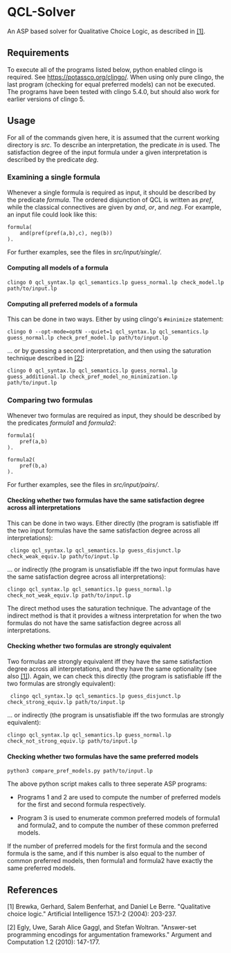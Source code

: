 # QCL-Solver

An ASP based solver for Qualitative Choice Logic, as described in [[1]](#qcl_paper). 

## Requirements

To execute all of the programs listed below, python enabled clingo is required. See https://potassco.org/clingo/. When using only pure clingo, the last program (checking for equal preferred models) can not be executed. The programs have been tested with clingo 5.4.0, but should also work for earlier versions of clingo 5.

## Usage

For all of the commands given here, it is assumed that the current working directory is *src*. To describe an interpretation, the predicate *in* is used. The satisfaction degree of the input formula under a given interpretation is described by the predicate *deg*.

### Examining a single formula

Whenever a single formula is required as input, it should be described by the predicate *formula*. The ordered disjunction  of QCL is written as *pref*, while the classical connectives are given by *and*, *or*, and *neg*. For example, an input file could look like this: 

```
formula(
	and(pref(pref(a,b),c), neg(b))
).
```

For further examples, see the files in *src/input/single/*.

#### Computing all models of a formula

```clingo 0 qcl_syntax.lp qcl_semantics.lp guess_normal.lp check_model.lp path/to/input.lp```

#### Computing all preferred models of a formula

This can be done in two ways. Either by using clingo's `#minimize` statement:

```clingo 0 --opt-mode=optN --quiet=1 qcl_syntax.lp qcl_semantics.lp guess_normal.lp check_pref_model.lp path/to/input.lp```

... or by guessing a second interpretation, and then using the saturation technique described in [[2]](#saturation_paper):

```clingo 0 qcl_syntax.lp qcl_semantics.lp guess_normal.lp guess_additional.lp check_pref_model_no_minimization.lp path/to/input.lp```


### Comparing two formulas

Whenever two formulas are required as input, they should be described by the predicates *formula1* and *formula2*:

```
formula1(
	pref(a,b)
).

formula2(
	pref(b,a)
).
```

For further examples, see the files in *src/input/pairs/*.

#### Checking whether two formulas have the same satisfaction degree across all interpretations

This can be done in two ways. Either directly (the program is satisfiable iff the two input formulas have the same satisfaction degree across all interpretations):

``` clingo qcl_syntax.lp qcl_semantics.lp guess_disjunct.lp check_weak_equiv.lp path/to/input.lp```

... or indirectly (the program is unsatisfiable iff the two input formulas have the same satisfaction degree across all interpretations):

```clingo qcl_syntax.lp qcl_semantics.lp guess_normal.lp check_not_weak_equiv.lp path/to/input.lp```

The direct method uses the saturation technique. The advantage of the indirect method is that it provides a witness interpretation for when the two formulas do not have the same satisfaction degree across all interpretations.

#### Checking whether two formulas are strongly equivalent

Two formulas are strongly equivalent iff they have the same satisfaction degree across all interpretations, and they have the same optionality (see also [[1]](#qcl_paper)). Again, we can check this directly (the program is satisfiable iff the two formulas are strongly equivalent):

``` clingo qcl_syntax.lp qcl_semantics.lp guess_disjunct.lp check_strong_equiv.lp path/to/input.lp```

... or indirectly (the program is unsatisfiable iff the two formulas are strongly equivalent):

```clingo qcl_syntax.lp qcl_semantics.lp guess_normal.lp check_not_strong_equiv.lp path/to/input.lp```

#### Checking whether two formulas have the same preferred models

``` python3 compare_pref_models.py path/to/input.lp ```

The above python script makes calls to three seperate ASP programs:

* Programs 1 and 2 are used to compute the number of preferred models for the first and second formula respectively.

* Program 3 is used to enumerate common preferred models of formula1 and formula2, and to compute the number of these common preferred models.

If the number of preferred models for the first formula and the second formula is the same, and if this number is also equal to the number of common preferred models, then formula1 and formula2 have exactly the same preferred models.

## References

<a id="qcl_paper">[1]</a> Brewka, Gerhard, Salem Benferhat, and Daniel Le Berre. "Qualitative choice logic." Artificial Intelligence 157.1-2 (2004): 203-237.

<a id="saturation_paper">[2]</a> Egly, Uwe, Sarah Alice Gaggl, and Stefan Woltran. "Answer-set programming encodings for argumentation frameworks." Argument and Computation 1.2 (2010): 147-177.
